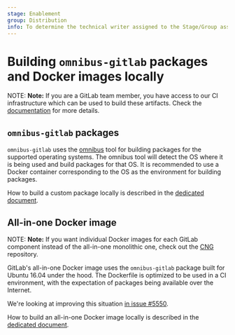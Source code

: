 ```yaml
---
stage: Enablement
group: Distribution
info: To determine the technical writer assigned to the Stage/Group associated with this page, see https://about.gitlab.com/handbook/engineering/ux/technical-writing/#designated-technical-writers
---
```


# Building `omnibus-gitlab` packages and Docker images locally

NOTE: **Note:**
If you are a GitLab team member, you have access to our CI infrastructure which
can be used to build these artifacts. Check the [documentation](team_member_docs.md)
for more details.

## `omnibus-gitlab` packages

`omnibus-gitlab` uses the [omnibus](https://github.com/chef/omnibus) tool for
building packages for the supported operating systems. The omnibus tool will detect
the OS where it is being used and build packages for that OS. It is recommended
to use a Docker container corresponding to the OS as the environment for building
packages.

How to build a custom package locally is described in the
[dedicated document](build_package.md).

## All-in-one Docker image

NOTE: **Note:**
If you want individual Docker images for each GitLab component instead of the
all-in-one monolithic one, check out the
[CNG](https://gitlab.com/gitlab-org/build/CNG) repository.

GitLab's all-in-one Docker image uses the `omnibus-gitlab` package built for
Ubuntu 16.04 under the hood. The Dockerfile is optimized to be used in a CI
environment, with the expectation of packages being available over the Internet.

We're looking at improving this situation
[in issue #5550](https://gitlab.com/gitlab-org/omnibus-gitlab/-/issues/5550).

How to build an all-in-one Docker image locally is described in the
[dedicated document](build_docker_image.md).

